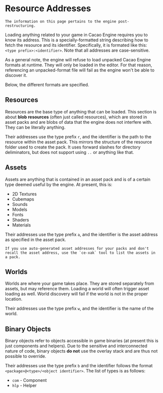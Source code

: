 # Resource Addresses

```{topic} This page is **up-to-date**! 
The information on this page pertains to the engine post-restructuring.
```

Loading anything related to your game in Cacao Engine requires you to know its address. This is a specially-formatted string describing how to fetch the resource and its identifier.  Specifically, it is formated like this: `<type prefix>:<identifier>`. Note that all addresses are case-sensitive.  

As a general note, the engine will refuse to load unpacked Cacao Engine formats at runtime. They will only be loaded in the editor. For that reason, referencing an unpacked-format file will fail as the engine won't be able to discover it.

Below, the different formats are specified.

## Resources
Resources are the base type of anything that can be loaded. This section is about **blob resources** (often just called resources), which are stored in asset packs and are blobs of data that the engine does not interfere with. They can be literally anything.  

Their addresses use the type prefix `r`, and the identifier is the path to the resource within the asset pack. This mirrors the structure of the resource folder used to create the pack. It uses forward slashes for directory deliminators, but does not support using `..` or anything like that.

## Assets
Assets are anything that is contained in an asset pack and is of a certain type deemed useful by the engine. At present, this is:
* 2D Textures
* Cubemaps
* Sounds
* Models
* Fonts
* Shaders
* Materials

Their addresses use the type prefix `a`, and the identifier is the asset address as specified in the asset pack.  
```{tip}
If you use auto-generated asset addresses for your packs and don't recall the asset address, use the `ce-xak` tool to list the assets in a pack.
```

## Worlds
Worlds are where your game takes place. They are stored separately from assets, but may reference them. Loading a world will often trigger asset loading as well. World discovery will fail if the world is not in the proper location.  

Their addresses use the type prefix `w`, and the identifier is the name of the world.

## Binary Objects
Binary objects refer to objects accessible in game binaries (at present this is just components and helpers). Due to the sensitive and interconnected nature of code, binary objects **do not** use the overlay stack and are thus not possible to override.

Their addresses use the type prefix `b` and the identifier follows the format `<package>@<type>/<object identifier>`. The list of types is as follows:
* `com` - Component
* `hlp` - Helper